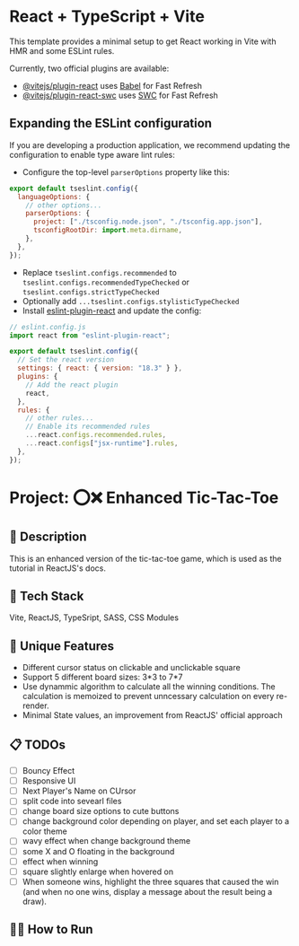 # React + TypeScript + Vite

This template provides a minimal setup to get React working in Vite with HMR and some ESLint rules.

Currently, two official plugins are available:

- [@vitejs/plugin-react](https://github.com/vitejs/vite-plugin-react/blob/main/packages/plugin-react/README.md) uses [Babel](https://babeljs.io/) for Fast Refresh
- [@vitejs/plugin-react-swc](https://github.com/vitejs/vite-plugin-react-swc) uses [SWC](https://swc.rs/) for Fast Refresh

## Expanding the ESLint configuration

If you are developing a production application, we recommend updating the configuration to enable type aware lint rules:

- Configure the top-level `parserOptions` property like this:

```js
export default tseslint.config({
  languageOptions: {
    // other options...
    parserOptions: {
      project: ["./tsconfig.node.json", "./tsconfig.app.json"],
      tsconfigRootDir: import.meta.dirname,
    },
  },
});
```

- Replace `tseslint.configs.recommended` to `tseslint.configs.recommendedTypeChecked` or `tseslint.configs.strictTypeChecked`
- Optionally add `...tseslint.configs.stylisticTypeChecked`
- Install [eslint-plugin-react](https://github.com/jsx-eslint/eslint-plugin-react) and update the config:

```js
// eslint.config.js
import react from "eslint-plugin-react";

export default tseslint.config({
  // Set the react version
  settings: { react: { version: "18.3" } },
  plugins: {
    // Add the react plugin
    react,
  },
  rules: {
    // other rules...
    // Enable its recommended rules
    ...react.configs.recommended.rules,
    ...react.configs["jsx-runtime"].rules,
  },
});
```

# Project: ⭕️❌ Enhanced Tic-Tac-Toe

## 🙊 Description

This is an enhanced version of the tic-tac-toe game, which is used as the tutorial in ReactJS's docs.

## 🥞 Tech Stack

Vite, ReactJS, TypeSript, SASS, CSS Modules

## 🦄 Unique Features

- Different cursor status on clickable and unclickable square
- Support 5 different board sizes: 3\*3 to 7\*7
- Use dynammic algorithm to calculate all the winning conditions. The calculation is memoized to prevent unncessary calculation on every re-render.
- Minimal State values, an improvement from ReactJS' official approach

## 📋 TODOs

- [ ] Bouncy Effect
- [ ] Responsive UI
- [ ] Next Player's Name on CUrsor
- [ ] split code into sevearl files
- [ ] change board size options to cute buttons
- [ ] change background color depending on player, and set each player to a color theme
- [ ] wavy effect when change background theme
- [ ] some X and O floating in the background
- [ ] effect when winning
- [ ] square slightly enlarge when hovered on
- [ ] When someone wins, highlight the three squares that caused the win (and when no one wins, display a message about the result being a draw).

## 🏃‍➡️ How to Run
